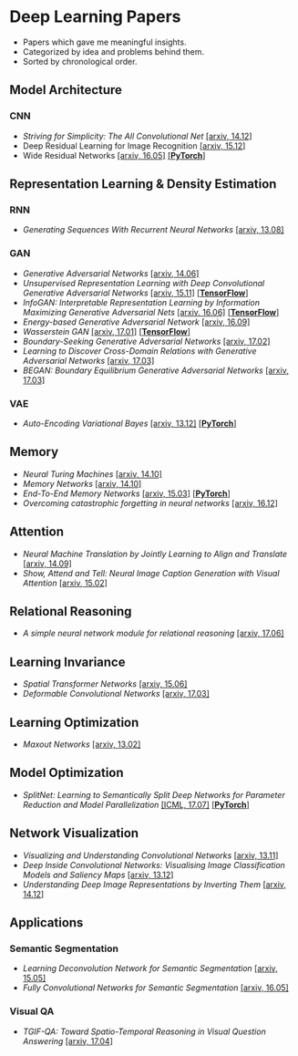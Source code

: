 # Deep Learning Papers
- Papers which gave me meaningful insights.
- Categorized by idea and problems behind them.
- Sorted by chronological order.


## Model Architecture

### CNN
- *Striving for Simplicity: The All Convolutional Net* [[arxiv, 14.12]](http://arxiv.org/abs/1412.6806)
- Deep Residual Learning for Image Recognition [[arxiv, 15.12]](https://arxiv.org/abs/1512.03385)
- Wide Residual Networks [[arxiv, 16.05]](https://arxiv.org/abs/1605.07146) [[**PyTorch**]](./CNN/WRN/pytorch)


## Representation Learning & Density Estimation

### RNN
- *Generating Sequences With Recurrent Neural Networks* [[arxiv, 13.08]](http://arxiv.org/abs/1308.0850)

### GAN
- *Generative Adversarial Networks* [[arxiv, 14.06]](http://arxiv.org/abs/1406.2661)
- *Unsupervised Representation Learning with Deep Convolutional Generative Adversarial Networks* [[arxiv, 15.11]](http://arxiv.org/abs/1511.06434) [[**TensorFlow**]](./GAN/DCGAN/tensorflow)
- *InfoGAN: Interpretable Representation Learning by Information Maximizing Generative Adversarial Nets* [[arxiv. 16.06]](https://arxiv.org/abs/1606.03657) [[**TensorFlow**]](./GAN/InfoGAN/tensorflow)
- *Energy-based Generative Adversarial Network* [[arxiv, 16.09]](https://arxiv.org/abs/1609.03126)
- *Wasserstein GAN* [[arxiv, 17.01]](http://arxiv.org/abs/1701.07875) [[**TensorFlow**]](./GAN/WGAN/tensorflow)
- *Boundary-Seeking Generative Adversarial Networks*  [[arxiv, 17.02]](http://arxiv.org/abs/1702.08431)
- *Learning to Discover Cross-Domain Relations with Generative Adversarial Networks*  [[arxiv, 17.03]](http://arxiv.org/abs/1703.05192)
- *BEGAN: Boundary Equilibrium Generative Adversarial Networks* [[arxiv,
17.03]](https://arxiv.org/abs/1703.10717)


### VAE
- *Auto-Encoding Variational Bayes* [[arxiv, 13.12]](http://arxiv.org/abs/1312.6114) [[**PyTorch**]](./VAE/VAE/pytorch)


## Memory
- *Neural Turing Machines* [[arxiv, 14.10]](http://arxiv.org/abs/1410.5401)
- *Memory Networks* [[arxiv, 14.10]](https://arxiv.org/abs/1410.3916)
- *End-To-End Memory Networks* [[arxiv, 15.03]](https://arxiv.org/abs/1503.08895) [[**PyTorch**]](./Memory/MemN2N/pytorch)
- *Overcoming catastrophic forgetting in neural networks* [[arxiv,
16.12]](https://arxiv.org/abs/1612.00796)


## Attention
- *Neural Machine Translation by Jointly Learning to Align and Translate* [[arxiv, 14.09]](http://arxiv.org/abs/1409.0473)
- *Show, Attend and Tell: Neural Image Caption Generation with Visual Attention* [[arxiv, 15.02]](http://arxiv.org/abs/1502.03044)


## Relational Reasoning
- *A simple neural network module for relational reasoning* [[arxiv, 17.06]](https://arxiv.org/abs/1706.01427)


## Learning Invariance
- *Spatial Transformer Networks* [[arxiv, 15.06]](http://arxiv.org/abs/1506.02025)
- *Deformable Convolutional Networks* [[arxiv, 17.03]](https://arxiv.org/abs/1703.06211)


## Learning Optimization
- *Maxout Networks* [[arxiv, 13.02]](https://arxiv.org/abs/1302.4389)


## Model Optimization
- *SplitNet: Learning to Semantically Split Deep Networks
for Parameter Reduction and Model Parallelization* [[ICML, 17.07]](http://proceedings.mlr.press/v70/kim17b/kim17b.pdf) [[**PyTorch**]](./Model-Optimization/splitnet/pytorch)


## Network Visualization
- *Visualizing and Understanding Convolutional Networks* [[arxiv, 13.11]](http://arxiv.org/abs/1311.2901)
- *Deep Inside Convolutional Networks: Visualising Image Classification Models and Saliency Maps* [[arxiv, 13.12]](http://arxiv.org/abs/1312.6034)
- *Understanding Deep Image Representations by Inverting Them* [[arxiv, 14.12]](http://arxiv.org/abs/1412.0035)


## Applications

### Semantic Segmentation
- *Learning Deconvolution Network for Semantic Segmentation*  [[arxiv, 15.05]](https://arxiv.org/abs/1505.04366)
- *Fully Convolutional Networks for Semantic Segmentation* [[arxiv, 16.05]](https://arxiv.org/abs/1605.06211)

### Visual QA
- *TGIF-QA: Toward Spatio-Temporal Reasoning in Visual Question Answering*
[[arxiv, 17.04]](https://arxiv.org/abs/1704.04497)
